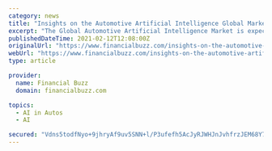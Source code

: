 ```yaml
---
category: news
title: "Insights on the Automotive Artificial Intelligence Global Market to 2026 – Key Forecasts & Opportunities – ResearchAndMarkets.com"
excerpt: "The Global Automotive Artificial Intelligence Market is expected to grow at a steady rate during the forecast period. The Global Automotive Artificial Intelligence Market is driven by the growing adoption of advanced automotive solutions such as advanced driver assistance system (ADAS),"
publishedDateTime: 2021-02-12T12:08:00Z
originalUrl: "https://www.financialbuzz.com/insights-on-the-automotive-artificial-intelligence-global-market-to-2026-key-forecasts-opportunities-researchandmarkets-com/"
webUrl: "https://www.financialbuzz.com/insights-on-the-automotive-artificial-intelligence-global-market-to-2026-key-forecasts-opportunities-researchandmarkets-com/"
type: article

provider:
  name: Financial Buzz
  domain: financialbuzz.com

topics:
  - AI in Autos
  - AI

secured: "Vdns5todfNyo+9jhryAf9uv5SNN+l/P3ufefh5AcJyRJWHJnJvhfrzJEM68Y7dy1GeUNNxNoDUqk+WJXs85jX3kIxvpoxZpqrhd7GIrAwRfWZRpvCm/eRym6CKypAqogQRMQAYN+v7zpDTx8cA7nJJJQX88HVsYZlTldJJHbG1WWq4BICwom33skrtpyKHMPbwUWiouTzNpDiIEKPFErbYfz1blZchXKvspjkqAU1jwh4ThwtBC8abRgvhTOo9C9nYEvBIhjnCg5TWrvH+MXVfaqNPK/R0qOLLhNyYjkqeRH6uY6qZD8Dw/HFU65n2LYIYNwpx5NYnXEuTzqStF/FrXwna3gE8SFPB+8DBDCZ6k=;Wa65OE2ZX1O/9xw5Ds3vOA=="
---
```


